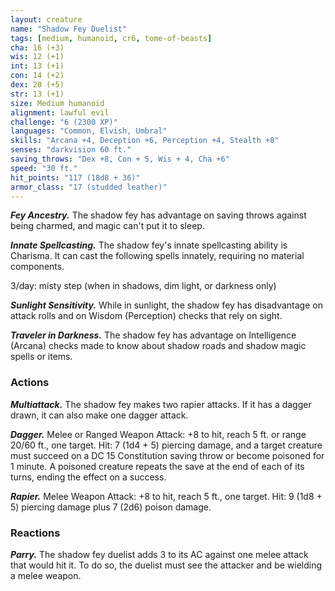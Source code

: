 ```yaml
---
layout: creature
name: "Shadow Fey Duelist"
tags: [medium, humanoid, cr6, tome-of-beasts]
cha: 16 (+3)
wis: 12 (+1)
int: 13 (+1)
con: 14 (+2)
dex: 20 (+5)
str: 13 (+1)
size: Medium humanoid
alignment: lawful evil
challenge: "6 (2300 XP)"
languages: "Common, Elvish, Umbral"
skills: "Arcana +4, Deception +6, Perception +4, Stealth +8"
senses: "darkvision 60 ft."
saving_throws: "Dex +8, Con + 5, Wis + 4, Cha +6"
speed: "30 ft."
hit_points: "117 (18d8 + 36)"
armor_class: "17 (studded leather)"
---
```


***Fey Ancestry.*** The shadow fey has advantage on saving throws against being charmed, and magic can't put it to sleep.

***Innate Spellcasting.*** The shadow fey's innate spellcasting ability is Charisma. It can cast the following spells innately, requiring no material components.

3/day: misty step (when in shadows, dim light, or darkness only)

***Sunlight Sensitivity.*** While in sunlight, the shadow fey has disadvantage on attack rolls and on Wisdom (Perception) checks that rely on sight.

***Traveler in Darkness.*** The shadow fey has advantage on Intelligence (Arcana) checks made to know about shadow roads and shadow magic spells or items.

### Actions

***Multiattack.*** The shadow fey makes two rapier attacks. If it has a dagger drawn, it can also make one dagger attack.

***Dagger.*** Melee or Ranged Weapon Attack: +8 to hit, reach 5 ft. or range 20/60 ft., one target. Hit: 7 (1d4 + 5) piercing damage, and a target creature must succeed on a DC 15 Constitution saving throw or become poisoned for 1 minute. A poisoned creature repeats the save at the end of each of its turns, ending the effect on a success.

***Rapier.*** Melee Weapon Attack: +8 to hit, reach 5 ft., one target. Hit: 9 (1d8 + 5) piercing damage plus 7 (2d6) poison damage.

### Reactions

***Parry.*** The shadow fey duelist adds 3 to its AC against one melee attack that would hit it. To do so, the duelist must see the attacker and be wielding a melee weapon.

